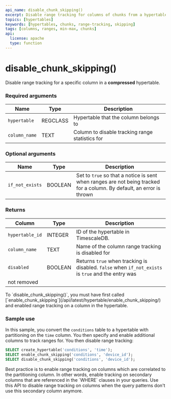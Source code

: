 ```yaml
---
api_name: disable_chunk_skipping()
excerpt: Disable range tracking for columns of chunks from a hypertable  
topics: [hypertables]
keywords: [hypertables, chunks, range-tracking, skipping]
tags: [columns, ranges, min-max, chunks]
api:
  license: apache
  type: function
---
```


# disable_chunk_skipping()

Disable range tracking for a specific column in a **compressed** hypertable.

### Required arguments

|Name|Type|Description|
|-|-|-|
|`hypertable`|REGCLASS|Hypertable that the column belongs to|
|`column_name`|TEXT|Column to disable tracking range statistics for|

### Optional arguments

|Name|Type|Description|
|-|-|-|
|`if_not_exists`|BOOLEAN|Set to `true` so that a notice is sent when ranges are not being tracked for a column. By default, an error is thrown|

### Returns

|Column|Type|Description|
|-|-|-|
|`hypertable_id`|INTEGER|ID of the hypertable in TimescaleDB.|
|`column_name`|TEXT|Name of the column range tracking is disabled for|
|`disabled`|BOOLEAN|Returns `true` when tracking is disabled. `false` when `if_not_exists` is `true` and the entry was
not removed|

<Highlight type="note">
 To `disable_chunk_skipping()`, you must have first called [`enable_chunk_skipping`](/api/latest/hypertable/enable_chunk_skipping/) and enabled range tracking on a column in the hypertable.

</Highlight>

### Sample use

In this sample, you convert the `conditions` table to a hypertable with
partitioning on the `time` column. You then specify and enable additional
columns to track ranges for. You then disable range tracking:

```sql
SELECT create_hypertable('conditions', 'time');
SELECT enable_chunk_skipping('conditions', 'device_id');
SELECT disable_chunk_skipping('conditions', 'device_id');
```

<Highlight type="note">
 Best practice is to enable range tracking on columns which are correlated to the
 partitioning column. In other words, enable tracking on secondary columns that are
 referenced in the `WHERE` clauses in your queries.
 Use this API to disable range tracking on columns when the query patterns don't
 use this secondary column anymore.

</Highlight>

[enable_chunk_skipping]: /api/:currentVersion:/hypertable/enable_chunk_skipping/
